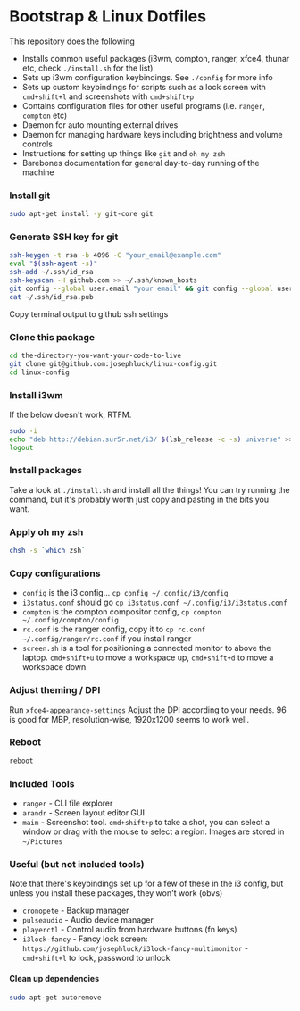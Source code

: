 # Bootstrap & Linux Dotfiles

This repository does the following

- Installs common useful packages (i3wm, compton, ranger, xfce4, thunar etc, check `./install.sh` for the list)
- Sets up i3wm configuration keybindings. See `./config` for more info
- Sets up custom keybindings for scripts such as a lock screen with `cmd+shift+l` and screenshots with `cmd+shift+p`
- Contains configuration files for other useful programs (i.e. `ranger`, `compton` etc)
- Daemon for auto mounting external drives
- Daemon for managing hardware keys including brightness and volume controls
- Instructions for setting up things like `git` and `oh my zsh`
- Barebones documentation for general day-to-day running of the machine

### Install git

```bash
sudo apt-get install -y git-core git
```

### Generate SSH key for git

```bash
ssh-keygen -t rsa -b 4096 -C "your_email@example.com"
eval "$(ssh-agent -s)"
ssh-add ~/.ssh/id_rsa
ssh-keyscan -H github.com >> ~/.ssh/known_hosts
git config --global user.email "your email" && git config --global user.name "your name"
cat ~/.ssh/id_rsa.pub
```

Copy terminal output to github ssh settings

### Clone this package

```bash
cd the-directory-you-want-your-code-to-live
git clone git@github.com:josephluck/linux-config.git
cd linux-config
```

### Install i3wm

If the below doesn't work, RTFM.

```bash
sudo -i
echo "deb http://debian.sur5r.net/i3/ $(lsb_release -c -s) universe" >> /etc/apt/sources.list
logout
```

### Install packages

Take a look at `./install.sh` and install all the things! You can try running the command, but it's probably worth just copy and pasting in the bits you want.

### Apply oh my zsh

```bash
chsh -s `which zsh`
```

### Copy configurations

- `config` is the i3 config... `cp config ~/.config/i3/config`
- `i3status.conf` should go `cp i3status.conf ~/.config/i3/i3status.conf`
- `compton` is the compton compositor config, `cp compton ~/.config/compton/config`
- `rc.conf` is the ranger config, copy it to `cp rc.conf ~/.config/ranger/rc.conf` if you install ranger
- `screen.sh` is a tool for positioning a connected monitor to above the laptop. `cmd+shift+u` to move a workspace up, `cmd+shift+d` to move a workspace down

### Adjust theming / DPI

Run `xfce4-appearance-settings`
Adjust the DPI according to your needs. 96 is good for MBP, resolution-wise, 1920x1200 seems to work well.

### Reboot

```bash
reboot
```

### Included Tools

- `ranger` - CLI file explorer
- `arandr` - Screen layout editor GUI
- `maim` - Screenshot tool. `cmd+shift+p` to take a shot, you can select a window or drag with the mouse to select a region. Images are stored in `~/Pictures`

### Useful (but not included tools)

Note that there's keybindings set up for a few of these in the i3 config, but unless you install these packages, they won't work (obvs)

- `cronopete` - Backup manager
- `pulseaudio` - Audio device manager
- `playerctl` - Control audio from hardware buttons (fn keys)
- `i3lock-fancy` - Fancy lock screen: `https://github.com/josephluck/i3lock-fancy-multimonitor` - `cmd+shift+l` to lock, password to unlock

#### Clean up dependencies

```bash
sudo apt-get autoremove
```

